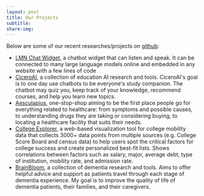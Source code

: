 ```yaml
---
layout: post
title: Our Projects
subtitle: 
share-img:
---
```


Below are some of our recent researches/projects on [github](https://github.com/LastMileNow):

- [LMN Chat Widget](https://github.com/LastMileNow/LMN-Chat-Widget.git), a chatbot widget that can listen and speak. It can be connected to many large language models online and embedded in any website with a few lines of code
- [CiceroAI](https://github.com/LastMileNow/CiceroAI), a collection of education AI research and tools. CiceroAI's goal is to one day use chatbots to be everyone's study companion. The chatbot may quiz you, keep track of your knowledge, recommend courses, and help you learn new topics.
- [Aesculapius](https://github.com/gabeweng/aesculapius-backend), one-stop-shop aiming to be the first place people go for everything related to healthcare: from symptoms and possible causes, to understanding drugs they are taking or considering buying, to locating a healthcare facility that suits their needs.
- [College Explorer](https://github.com/LastMileNow/CollegeExplorer), a web-based visualization tool for college mobility data that collects 3000+ data points from multiple sources (e.g. College Score Board and census data) to help users spot the critical factors for college success and create personalized best-fit lists. Shows correlations between factors such as salary, major, average debt, type of institution, mobility rate, and admission rate.
- [BrainBloom](https://github.com/gabeweng/BrainBloom), a collection of dementia research and tools. Aims to offer helpful advice and support as patients travel through each stage of dementia experience. My goal is to improve the quality of life of dementia patients, their families, and their caregivers. 